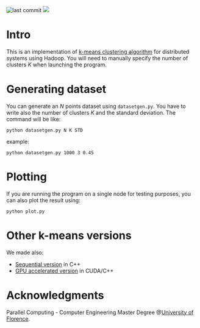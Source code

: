 ![last commit](https://img.shields.io/github/last-commit/sim-pez/distributed_kmeans) ![](https://img.shields.io/github/languages/top/sim-pez/distributed_kmeans)

# Intro

This is an implementation of [k-means  clustering algorithm](https://en.wikipedia.org/wiki/K-means_clustering) for distributed systems using Hadoop.
You will need to manually specify the number of clusters _K_ when launching the program.

# Generating dataset
You can generate an _N_ points dataset using ```datasetgen.py```. You have to write also the number of clusters _K_ and the standard deviation. The command will be like:
```
python datasetgen.py N K STD
```
example:
```
python datasetgen.py 1000 3 0.45
```


# Plotting
If you are running the program on a single node for testing purposes, you can also plot the result using:
```
python plot.py
```


# Other k-means versions
We made also:
- [Sequential version](https://github.com/MarcoSolarino/Midterm_Parallel_Computing_K-means) in C++
- [GPU accelerated version](https://github.com/sim-pez/k_means_gpu) in CUDA/C++


# Acknowledgments
Parallel Computing - Computer Engineering Master Degree @[University of Florence](https://www.unifi.it/changelang-eng.html).
